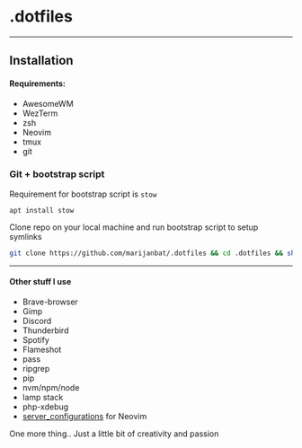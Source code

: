 # .dotfiles

---

## Installation

#### Requirements:

- AwesomeWM
- WezTerm
- zsh
- Neovim
- tmux
- git

### Git + bootstrap script

Requirement for bootstrap script is `stow`

```apt install stow```

Clone repo on your local machine and run bootstrap script to setup symlinks

```bash
git clone https://github.com/marijanbat/.dotfiles && cd .dotfiles && sh bootstrap
```

---

#### Other stuff I use

- Brave-browser
- Gimp
- Discord
- Thunderbird
- Spotify
- Flameshot
- pass
- ripgrep
- pip
- nvm/npm/node
- lamp stack
- php-xdebug
- [server_configurations](https://github.com/neovim/nvim-lspconfig/blob/master/doc/server_configurations.md) for Neovim

One more thing.. Just a little bit of creativity and passion
